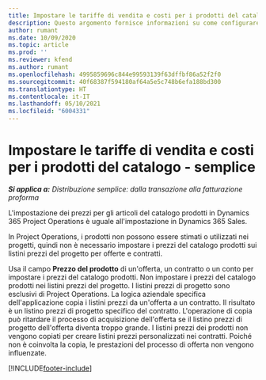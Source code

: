 ```yaml
---
title: Impostare le tariffe di vendita e costi per i prodotti del catalogo - semplice
description: Questo argomento fornisce informazioni su come configurare le tariffe di costo e vendita per le voci di un catalogo prodotti.
author: rumant
ms.date: 10/09/2020
ms.topic: article
ms.prod: ''
ms.reviewer: kfend
ms.author: rumant
ms.openlocfilehash: 4995859696c844e99593139f63dffbf86a52f2f0
ms.sourcegitcommit: 40f68387f594180af64a5e5c748b6efa188bd300
ms.translationtype: HT
ms.contentlocale: it-IT
ms.lasthandoff: 05/10/2021
ms.locfileid: "6004331"
---
```

# <a name="set-up-cost-and-sales-rates-for-catalog-products---lite"></a>Impostare le tariffe di vendita e costi per i prodotti del catalogo - semplice

_**Si applica a:** Distribuzione semplice: dalla transazione alla fatturazione proforma_


L'impostazione dei prezzi per gli articoli del catalogo prodotti in Dynamics 365 Project Operations è uguale all'impostazione in Dynamics 365 Sales.

In Project Operations, i prodotti non possono essere stimati o utilizzati nei progetti, quindi non è necessario impostare i prezzi del catalogo prodotti sui listini prezzi del progetto per offerte e contratti.

Usa il campo **Prezzo del prodotto** di un'offerta, un contratto o un conto per impostare i prezzi del catalogo prodotti. Non impostare i prezzi del catalogo prodotti nei listini prezzi del progetto. I listini prezzi di progetto sono esclusivi di Project Operations. La logica aziendale specifica dell'applicazione copia i listini prezzi da un'offerta a un contratto. Il risultato è un listino prezzi di progetto specifico del contratto. L'operazione di copia può ritardare il processo di acquisizione dell'offerta se il listino prezzi di progetto dell'offerta diventa troppo grande. I listini prezzi dei prodotti non vengono copiati per creare listini prezzi personalizzati nei contratti. Poiché non è coinvolta la copia, le prestazioni del processo di offerta non vengono influenzate.


[!INCLUDE[footer-include](../../includes/footer-banner.md)]
